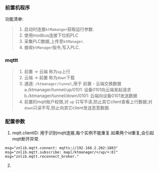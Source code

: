 ### 前置机程序
功能清单:
> 1. 启动时连接`ktMamanger`获取运行参数.
> 2. 使用modbus连接下位机PLC
> 3. 采集PLC数据,上传至`ktManager`.
> 4. 接收`ktManager`指令,写入PLC.

### mqttt 
> 1. 前置 -> 云端 称为`up`上行
> 2. 云端 -> 前置 称为`down`下载
> 3. 通道: `/ktmanager/tunnel`,用于 前置 - 云端交换数据\
>    a./ktmanager/tunnel/up/0101: 设备0101向云端发起请求\
>    b./ktmanager/tunnel/down/0101: 云端向设备0101发送数据
> 4. 前置的mqtt账户权限,对 `up` 只写不读,防止其它client查看上行数据;对`down`只读不写,防止向其它client发送恶意数据.

### 配置参数
1. mqtt.clientID: 用于识别mqtt连接,每个实例不能重复.如果两个id重复,会引起mqtt断开异常.
```  
msg="znlib.mqtt.connect: mqtts://192.168.2.202:1883"
msg="znlib.mqtt.subscribe: map[/ktmanager/+/up/+:0]"
msg="znlib.mqtt.reconnect_broker."
```
2. 